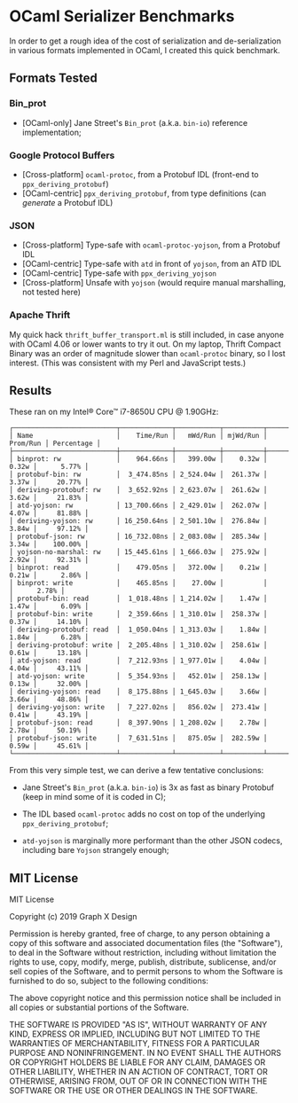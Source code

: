 # OCaml Serializer Benchmarks

In order to get a rough idea of the cost of serialization and de-serialization in various formats implemented in OCaml, I created this quick benchmark.

## Formats Tested

### Bin_prot

* [OCaml-only] Jane Street's `Bin_prot` (a.k.a. `bin-io`) reference implementation;

### Google Protocol Buffers

* [Cross-platform] `ocaml-protoc`, from a Protobuf IDL (front-end to `ppx_deriving_protobuf`)
* [OCaml-centric] `ppx_deriving_protobuf`, from type definitions (can _generate_ a Protobuf IDL)

### JSON

* [Cross-platform] Type-safe with `ocaml-protoc-yojson`, from a Protobuf IDL
* [OCaml-centric] Type-safe with `atd` in front of `yojson`, from an ATD IDL
* [OCaml-centric] Type-safe with `ppx_deriving_yojson`
* [Cross-platform] Unsafe with `yojson` (would require manual marshalling, not tested here)

### Apache Thrift

My quick hack `thrift_buffer_transport.ml` is still included, in case anyone with OCaml 4.06 or lower wants to try it out.  On my laptop, Thrift Compact Binary was an order of magnitude slower than `ocaml-protoc` binary, so I lost interest.  (This was consistent with my Perl and JavaScript tests.)

## Results

These ran on my Intel® Core™ i7-8650U CPU @ 1.90GHz:

```text
┌──────────────────────────┬─────────────┬───────────┬──────────┬──────────┬────────────┐
│ Name                     │    Time/Run │   mWd/Run │ mjWd/Run │ Prom/Run │ Percentage │
├──────────────────────────┼─────────────┼───────────┼──────────┼──────────┼────────────┤
│ binprot: rw              │    964.66ns │   399.00w │    0.32w │    0.32w │      5.77% │
│ protobuf-bin: rw         │  3_474.85ns │ 2_524.04w │  261.37w │    3.37w │     20.77% │
│ deriving-protobuf: rw    │  3_652.92ns │ 2_623.07w │  261.62w │    3.62w │     21.83% │
│ atd-yojson: rw           │ 13_700.66ns │ 2_429.01w │  262.07w │    4.07w │     81.88% │
│ deriving-yojson: rw      │ 16_250.64ns │ 2_501.10w │  276.84w │    3.84w │     97.12% │
│ protobuf-json: rw        │ 16_732.08ns │ 2_083.08w │  285.34w │    3.34w │    100.00% │
│ yojson-no-marshal: rw    │ 15_445.61ns │ 1_666.03w │  275.92w │    2.92w │     92.31% │
│ binprot: read            │    479.05ns │   372.00w │    0.21w │    0.21w │      2.86% │
│ binprot: write           │    465.85ns │    27.00w │          │          │      2.78% │
│ protobuf-bin: read       │  1_018.48ns │ 1_214.02w │    1.47w │    1.47w │      6.09% │
│ protobuf-bin: write      │  2_359.66ns │ 1_310.01w │  258.37w │    0.37w │     14.10% │
│ deriving-protobuf: read  │  1_050.04ns │ 1_313.03w │    1.84w │    1.84w │      6.28% │
│ deriving-protobuf: write │  2_205.48ns │ 1_310.02w │  258.61w │    0.61w │     13.18% │
│ atd-yojson: read         │  7_212.93ns │ 1_977.01w │    4.04w │    4.04w │     43.11% │
│ atd-yojson: write        │  5_354.93ns │   452.01w │  258.13w │    0.13w │     32.00% │
│ deriving-yojson: read    │  8_175.88ns │ 1_645.03w │    3.66w │    3.66w │     48.86% │
│ deriving-yojson: write   │  7_227.02ns │   856.02w │  273.41w │    0.41w │     43.19% │
│ protobuf-json: read      │  8_397.90ns │ 1_208.02w │    2.78w │    2.78w │     50.19% │
│ protobuf-json: write     │  7_631.51ns │   875.05w │  282.59w │    0.59w │     45.61% │
└──────────────────────────┴─────────────┴───────────┴──────────┴──────────┴────────────┘
```

From this very simple test, we can derive a few tentative conclusions:

* Jane Street's `Bin_prot` (a.k.a. `bin-io`) is 3x as fast as binary Protobuf (keep in mind some of it is coded in C);

* The IDL based `ocaml-protoc` adds no cost on top of the underlying `ppx_deriving_protobuf`;

* `atd-yojson` is marginally more performant than the other JSON codecs, including bare `Yojson` strangely enough;

## MIT License

MIT License

Copyright (c) 2019 Graph X Design

Permission is hereby granted, free of charge, to any person obtaining a copy of this software and associated documentation files (the "Software"), to deal in the Software without restriction, including without limitation the rights to use, copy, modify, merge, publish, distribute, sublicense, and/or sell copies of the Software, and to permit persons to whom the Software is furnished to do so, subject to the following conditions:

The above copyright notice and this permission notice shall be included in all copies or substantial portions of the Software.

THE SOFTWARE IS PROVIDED "AS IS", WITHOUT WARRANTY OF ANY KIND, EXPRESS OR IMPLIED, INCLUDING BUT NOT LIMITED TO THE WARRANTIES OF MERCHANTABILITY, FITNESS FOR A PARTICULAR PURPOSE AND NONINFRINGEMENT. IN NO EVENT SHALL THE AUTHORS OR COPYRIGHT HOLDERS BE LIABLE FOR ANY CLAIM, DAMAGES OR OTHER LIABILITY, WHETHER IN AN ACTION OF CONTRACT, TORT OR OTHERWISE, ARISING FROM, OUT OF OR IN CONNECTION WITH THE SOFTWARE OR THE USE OR OTHER DEALINGS IN THE SOFTWARE.

